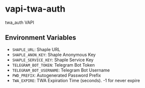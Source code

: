 # vapi-twa-auth
twa_auth VAPI

## Environment Variables
- `SHAPLE_URL`: Shaple URL
- `SHAPLE_ANON_KEY`: Shaple Anonymous Key
- `SHAPLE_SERVICE_KEY`: Shaple Service Key
- `TELEGRAM_BOT_TOKEN`: Telegram Bot Token
- `TELEGRAM_BOT_USERNAME`: Telegram Bot Username
- `PWD_PREFIX`: Autogenerated Password Prefix
- `TWA_EXPIRE`: TWA Expiration Time (seconds). -1 for never expire
